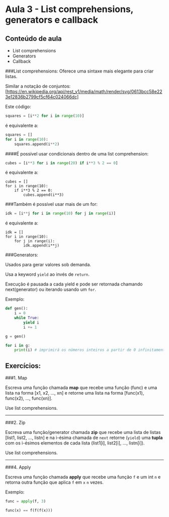 Aula 3 - List comprehensions, generators e callback
===================================================

Conteúdo de aula
----------------

- List comprehensions
- Generators
- Callback


###List comprehensions:
Oferece uma sintaxe mais elegante para criar listas.

Similar a notação de conjuntos:
[https://en.wikipedia.org/api/rest_v1/media/math/render/svg/0613bcc58e223e12836b2799cf5cf64c024066dc]

Este código:

```python
squares = [i**2 for i in range(10)]
```

é equivalente a:

```python
squares = []
for i in range(10):
	squares.append(i**2)
```

####É possível usar condicionais dentro de uma list comprehension:
```python
cubes = [i**3 for i in range(20) if i**3 % 2 == 0]
```

é equivalente a:

```
cubes = []
for i in range(10):
	if i**3 % 2 == 0:
		cubes.append(i**3)
```

###Também é possível usar mais de um for:
```python
idk = [i**j for i in range(10) for j in range(i)]
```

é equivalente a:

```
idk = []
for i in range(10):
	for j in range(i):
		idk.append(i**j)
```

###Generators:

Usados para gerar valores sob demanda.

Usa a keyword `yield` ao invés de `return`.

Execução é pausada a cada yield e pode ser retornada chamando next(generator) ou iterando usando um `for`.

Exemplo:
```python
def gen():
	i = 0
	while True:
		yield i
		i += 1

g = gen()

for i in g:
	print(i) # imprimirá os números inteiros a partir de 0 infinitamente

```
Exercícios:
----------

###1. Map

Escreva uma função chamada **map** que recebe uma função (func) e uma lista na forma [x1, x2, ..., xn] e retorne uma lista na forma [func(x1), func(x2), ..., func(xn)].

Use list comprehensions.

- - - - - - - - - - - - - - - - - - - - - - - - - - - - - - - - - - - - - - - - - - - - -

###2. Zip

Escreva uma função/generator chamada **zip** que recebe uma lista de listas [list1, list2, ..., listn] e na i-ésima chamada de `next` retorne (`yield`) uma **tupla** com os i-ésimos elementos de cada lista (list1[i], list2[i], ..., listn[i]).

Use list comprehensions.

- - - - - - - - - - - - - - - - - - - - - - - - - - - - - - - - - - - - - - - - - - - - -

###4. Apply

Escreva uma função chamada **apply** que recebe uma função `f` e um int `n` e retorna outra função que aplica `f` em `x` `n` vezes.

Exemplo:
```python
func = apply(f, 3)

func(x) == f(f(f(x)))
```
